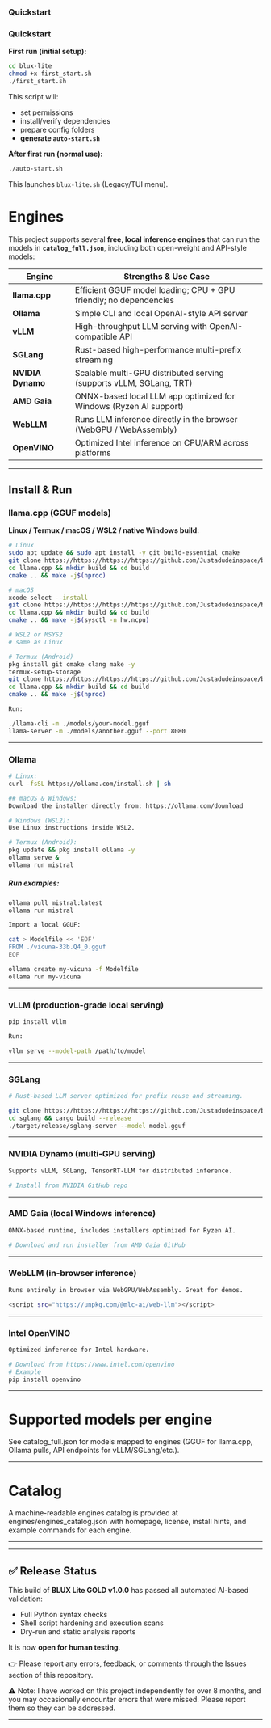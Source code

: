 ### Quickstart

### Quickstart

**First run (initial setup):**
```bash
cd blux-lite
chmod +x first_start.sh
./first_start.sh
```
This script will:
- set permissions
- install/verify dependencies
- prepare config folders
- **generate `auto-start.sh`**

**After first run (normal use):**
```bash
./auto-start.sh
```
This launches `blux-lite.sh` (Legacy/TUI menu).

# Engines

This project supports several **free, local inference engines** that can run the models in **`catalog_full.json`**, including both open-weight and API-style models:

| Engine            | Strengths & Use Case                                                  |
|-------------------|-----------------------------------------------------------------------|
| **llama.cpp**     | Efficient GGUF model loading; CPU + GPU friendly; no dependencies     |
| **Ollama**        | Simple CLI and local OpenAI-style API server                         |
| **vLLM**          | High-throughput LLM serving with OpenAI-compatible API                |
| **SGLang**        | Rust-based high-performance multi-prefix streaming                    |
| **NVIDIA Dynamo** | Scalable multi-GPU distributed serving (supports vLLM, SGLang, TRT)   |
| **AMD Gaia**      | ONNX-based local LLM app optimized for Windows (Ryzen AI support)     |
| **WebLLM**        | Runs LLM inference directly in the browser (WebGPU / WebAssembly)     |
| **OpenVINO**      | Optimized Intel inference on CPU/ARM across platforms                 |

---

## Install & Run

### llama.cpp (GGUF models)

**Linux / Termux / macOS / WSL2 / native Windows build:**
```bash
# Linux
sudo apt update && sudo apt install -y git build-essential cmake
git clone https://https://https://https://github.com/Justadudeinspace/blux-lite.cpp
cd llama.cpp && mkdir build && cd build
cmake .. && make -j$(nproc)

# macOS
xcode-select --install
git clone https://https://https://https://github.com/Justadudeinspace/blux-lite.cpp
cd llama.cpp && mkdir build && cd build
cmake .. && make -j$(sysctl -n hw.ncpu)

# WSL2 or MSYS2
# same as Linux

# Termux (Android)
pkg install git cmake clang make -y
termux-setup-storage
git clone https://https://https://https://github.com/Justadudeinspace/blux-lite.cpp
cd llama.cpp && mkdir build && cd build
cmake .. && make -j$(nproc)

Run:

./llama-cli -m ./models/your-model.gguf
llama-server -m ./models/another.gguf --port 8080
```

---

### Ollama

```bash
# Linux:
curl -fsSL https://ollama.com/install.sh | sh

## macOS & Windows:
Download the installer directly from: https://ollama.com/download

# Windows (WSL2):
Use Linux instructions inside WSL2.

# Termux (Android):
pkg update && pkg install ollama -y
ollama serve &
ollama run mistral
```

##### Run examples:
```bash
ollama pull mistral:latest
ollama run mistral

Import a local GGUF:

cat > Modelfile << 'EOF'
FROM ./vicuna-33b.Q4_0.gguf
EOF

ollama create my-vicuna -f Modelfile
ollama run my-vicuna
```

---

### vLLM (production-grade local serving)

```bash
pip install vllm

Run:

vllm serve --model-path /path/to/model
```

---

### SGLang

```bash
# Rust-based LLM server optimized for prefix reuse and streaming.

git clone https://https://https://https://github.com/Justadudeinspace/blux-lite
cd sglang && cargo build --release
./target/release/sglang-server --model model.gguf
```

---

### NVIDIA Dynamo (multi-GPU serving)

```bash
Supports vLLM, SGLang, TensorRT-LLM for distributed inference.

# Install from NVIDIA GitHub repo
```

---

### AMD Gaia (local Windows inference)

```bash
ONNX-based runtime, includes installers optimized for Ryzen AI.

# Download and run installer from AMD Gaia GitHub
```

---

### WebLLM (in-browser inference)

```bash
Runs entirely in browser via WebGPU/WebAssembly. Great for demos.

<script src="https://unpkg.com/@mlc-ai/web-llm"></script>
```

---

### Intel OpenVINO

```bash
Optimized inference for Intel hardware.

# Download from https://www.intel.com/openvino
# Example
pip install openvino
```

---

# Supported models per engine

See catalog_full.json for models mapped to engines (GGUF for llama.cpp, Ollama pulls, API endpoints for vLLM/SGLang/etc.).


---

# Catalog

A machine-readable engines catalog is provided at engines/engines_catalog.json with homepage, license, install hints, and example commands for each engine.

---

---

## ✅ Release Status

This build of **BLUX Lite GOLD v1.0.0** has passed all automated AI-based validation:
- Full Python syntax checks
- Shell script hardening and execution scans
- Dry-run and static analysis reports

It is now **open for human testing**.

👉 Please report any errors, feedback, or comments through the Issues section of this repository.

⚠️ Note: I have worked on this project independently for over 8 months, and you may occasionally encounter errors that were missed. Please report them so they can be addressed.

---